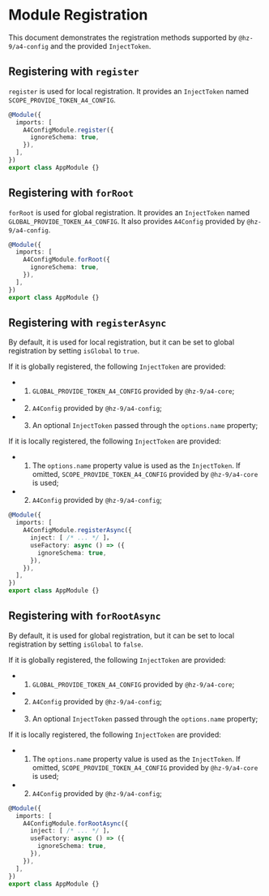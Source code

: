 # Module Registration

This document demonstrates the registration methods supported by `@hz-9/a4-config` and the provided `InjectToken`.

## Registering with `register`

`register` is used for local registration. It provides an `InjectToken` named `SCOPE_PROVIDE_TOKEN_A4_CONFIG`.

``` ts
@Module({
  imports: [
    A4ConfigModule.register({
      ignoreSchema: true,
    }),
  ],
})
export class AppModule {}

```

## Registering with `forRoot`

`forRoot` is used for global registration. It provides an `InjectToken` named `GLOBAL_PROVIDE_TOKEN_A4_CONFIG`. It also provides `A4Config` provided by `@hz-9/a4-config`.

``` ts
@Module({
  imports: [
    A4ConfigModule.forRoot({
      ignoreSchema: true,
    }),
  ],
})
export class AppModule {}

```

## Registering with `registerAsync`

By default, it is used for local registration, but it can be set to global registration by setting `isGlobal` to `true`.

If it is globally registered, the following `InjectToken` are provided:

- 1. `GLOBAL_PROVIDE_TOKEN_A4_CONFIG` provided by `@hz-9/a4-core`;
- 2. `A4Config` provided by `@hz-9/a4-config`;
- 3. An optional `InjectToken` passed through the `options.name` property;

If it is locally registered, the following `InjectToken` are provided:

- 1. The `options.name` property value is used as the `InjectToken`. If omitted, `SCOPE_PROVIDE_TOKEN_A4_CONFIG` provided by `@hz-9/a4-core` is used;
- 2. `A4Config` provided by `@hz-9/a4-config`;

``` ts
@Module({
  imports: [
    A4ConfigModule.registerAsync({
      inject: [ /* ... */ ]，
      useFactory: async () => ({
        ignoreSchema: true,
      }),
    }),
  ],
})
export class AppModule {}

```

## Registering with `forRootAsync`

By default, it is used for global registration, but it can be set to local registration by setting `isGlobal` to `false`.

If it is globally registered, the following `InjectToken` are provided:

- 1. `GLOBAL_PROVIDE_TOKEN_A4_CONFIG` provided by `@hz-9/a4-core`;
- 2. `A4Config` provided by `@hz-9/a4-config`;
- 3. An optional `InjectToken` passed through the `options.name` property;

If it is locally registered, the following `InjectToken` are provided:

- 1. The `options.name` property value is used as the `InjectToken`. If omitted, `SCOPE_PROVIDE_TOKEN_A4_CONFIG` provided by `@hz-9/a4-core` is used;
- 2. `A4Config` provided by `@hz-9/a4-config`;

``` ts
@Module({
  imports: [
    A4ConfigModule.forRootAsync({
      inject: [ /* ... */ ]，
      useFactory: async () => ({
        ignoreSchema: true,
      }),
    }),
  ],
})
export class AppModule {}

```

